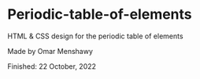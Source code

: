 # Periodic-table-of-elements
HTML &amp; CSS design for the periodic table of elements

Made by Omar Menshawy

Finished: 22 October, 2022
